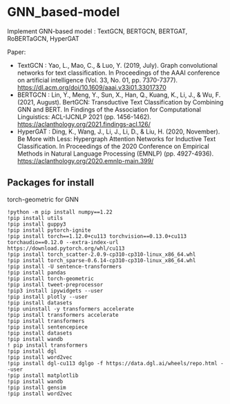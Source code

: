 # GNN_based-model
Implement GNN-based model : TextGCN, BERTGCN, BERTGAT, RoBERTaGCN, HyperGAT

Paper: 
* TextGCN : Yao, L., Mao, C., & Luo, Y. (2019, July). Graph convolutional networks for text classification. In Proceedings of the AAAI conference on artificial intelligence (Vol. 33, No. 01, pp. 7370-7377). https://dl.acm.org/doi/10.1609/aaai.v33i01.33017370
* BERTGCN : Lin, Y., Meng, Y., Sun, X., Han, Q., Kuang, K., Li, J., & Wu, F. (2021, August). BertGCN: Transductive Text Classification by Combining GNN and BERT. In Findings of the Association for Computational Linguistics: ACL-IJCNLP 2021 (pp. 1456-1462). https://aclanthology.org/2021.findings-acl.126/
* HyperGAT : Ding, K., Wang, J., Li, J., Li, D., & Liu, H. (2020, November). Be More with Less: Hypergraph Attention Networks for Inductive Text Classification. In Proceedings of the 2020 Conference on Empirical Methods in Natural Language Processing (EMNLP) (pp. 4927-4936). https://aclanthology.org/2020.emnlp-main.399/


## Packages for install 
torch-geometric for GNN
```
!python -m pip install numpy==1.22
!pip install utils
!pip install guppy3
!pip install pytorch-ignite
!pip install torch==1.12.0+cu113 torchvision==0.13.0+cu113 torchaudio==0.12.0 --extra-index-url https://download.pytorch.org/whl/cu113
!pip install torch_scatter-2.0.9-cp310-cp310-linux_x86_64.whl
!pip install torch_sparse-0.6.14-cp310-cp310-linux_x86_64.whl 
!pip install -U sentence-transformers
!pip install pandas 
!pip install torch-geometric
!pip install tweet-preprocessor
!pip3 install ipywidgets --user
!pip install plotly --user
!pip install datasets
!pip uninstall -y transformers accelerate
!pip install transformers accelerate
!pip install transformers
!pip install sentencepiece
!pip install datasets
!pip install wandb
! pip install transformers 
!pip install dgl
!pip install word2vec
!pip install dgl-cu113 dglgo -f https://data.dgl.ai/wheels/repo.html --user
!pip install matplotlib
!pip install wandb 
!pip install gensim
!pip install word2vec
```
